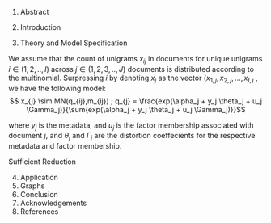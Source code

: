 

1. Abstract
2. Introduction


3. Theory and Model Specification

We assume that the count of unigrams $x_{ij}$ in documents for unique unigrams 
$i  \in (1,2,..,I)$ across $j \in (1,2,3,..,J)$ documents is distributed according to the multinomial. Surpressing $i$ by denoting $x_j$ as the vector $(x_{1,j}, x_{2,j}, ...,x_{I,j}$ , we have the following model:
$$ x_{j} \sim MN(q_{ij},m_{ij}) ; q_{j} = \frac{exp(\alpha_j + y_j \theta_j + u_j \Gamma_j)}{\sum{exp(\alpha_j + y_j \theta_j + u_j \Gamma_j)}}$$

where $y_j$ is the metadata, and $u_j$ is the factor membership associated with document $j$, and $\theta_j$ and $\Gamma_j$ are the distortion coeffecients for the respective metadata and factor membership.

Sufficient Reduction


4. Application
5. Graphs
6. Conclusion
7. Acknowledgements
8. References


